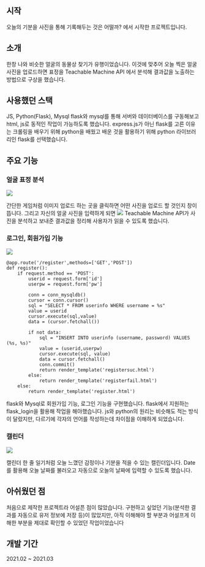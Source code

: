 ## 시작
오늘의 기분을 사진을 통해 기록해두는 것은 어떨까? 에서 시작한 프로젝트입니다.

## 소개
한창 나와 비슷한 얼굴의 동물상 찾기가 유행이었습니다. 이것에 맞추어 오늘 찍은 얼굴 사진을 업로드하면 표정을 Teachable Machine API 에서 분석해 결과값을 노출하는 방법으로 구상을 했습니다.

## 사용했던 스택
JS, Python(Flask), Mysql
flask와 mysql를 통해 서버와 데이터베이스를 구동해보고 html, js로 동적인 작업이 가능하도록 했습니다. express.js가 아닌 flask를 고른 이유는 크롤링을 배우기 위해 python을 배웠고 배운 것을 활용하기 위해 python 라이브러리인 flask를 선택했습니다.

## 주요 기능 

### 얼굴 표정 분석
![](https://images.velog.io/images/lamda/post/8b8ce899-bb55-40e8-8f65-24669116ebb1/%E1%84%89%E1%85%B3%E1%84%8F%E1%85%B3%E1%84%85%E1%85%B5%E1%86%AB%E1%84%89%E1%85%A3%E1%86%BA%202022-01-11%20%E1%84%8B%E1%85%A9%E1%84%92%E1%85%AE%205.01.12.png)

간단한 게임처럼 이미지 업로드 하는 곳을 클릭하면 어떤 사진을 업로드 할 것인지 창이 뜹니다. 그리고 자신의 얼굴 사진을 입력하게 되면 
![](https://images.velog.io/images/lamda/post/6320bc8a-6c4d-49dc-873f-f6415fe97750/%E1%84%89%E1%85%B3%E1%84%8F%E1%85%B3%E1%84%85%E1%85%B5%E1%86%AB%E1%84%89%E1%85%A3%E1%86%BA%202022-01-11%20%E1%84%8B%E1%85%A9%E1%84%92%E1%85%AE%205.03.31.png)
Teachable Machine API가 사진을 분석하고 보내준 결과값을 정리해 사용자가 읽을 수 있도록 했습니다.

### 로그인, 회원가입 기능

![](https://images.velog.io/images/lamda/post/6d4c2396-5e92-4741-be24-0ec7c2fc743b/%E1%84%89%E1%85%B3%E1%84%8F%E1%85%B3%E1%84%85%E1%85%B5%E1%86%AB%E1%84%89%E1%85%A3%E1%86%BA%202022-01-11%20%E1%84%8B%E1%85%A9%E1%84%92%E1%85%AE%205.01.22.png)
```
@app.route('/register',methods=['GET','POST'])
def register():
    if request.method == 'POST':
        userid = request.form['id']
        userpw = request.form['pw']

        conn = conn_mysqldb()
        cursor = conn.cursor()
        sql = "SELECT * FROM userinfo WHERE username = %s"
        value = userid
        cursor.execute(sql,value)
        data = (cursor.fetchall())

        if not data:
            sql = "INSERT INTO userinfo (username, password) VALUES (%s, %s)"
            value = (userid,userpw)
            cursor.execute(sql, value)
            data = cursor.fetchall()
            conn.commit()
            return render_template('registersuc.html')
        else:
            return render_template('registerfail.html')
    else:
        return render_template('register.html')

```

flask와 Mysql로 회원가입 기능, 로그인 기능을 구현했습니다.
flask에서 지원하는 flask_login을 활용해 작업을 해야했습니다. js와 python의 원리는 비슷해도 적는 방식이 달랐지만, 다르기에 각자의 언어를 작성하는데 차이점을 이해하게 되었습니다.


### 캘린더
![](https://images.velog.io/images/lamda/post/04bd1335-df75-4b5e-8ab4-7f84dcb773bc/%E1%84%89%E1%85%B3%E1%84%8F%E1%85%B3%E1%84%85%E1%85%B5%E1%86%AB%E1%84%89%E1%85%A3%E1%86%BA%202022-01-11%20%E1%84%8B%E1%85%A9%E1%84%92%E1%85%AE%205.17.50.png)

캘린더 한 줄 일기처럼 오늘 느꼈던 감정이나 기분을 적을 수 있는 캘린더입니다. Date를 활용해 오늘 날짜를 불러오고 자동으로 오늘의 날짜에 입력할 수 있도록 했습니다.


## 아쉬웠던 점
처음으로 제작한 프로젝트라 어설픈 점이 많았습니다. 구현하고 싶었던 기능(분석한 결과를 자동으로 유저 정보에 저장 등)이 많았지만, 아직 이해해야 할 부분과 어설프게 이해한 부분을 제대로 확인할 수 있었던 작업이었습니다


## 개발 기간
2021.02 ~ 2021.03

